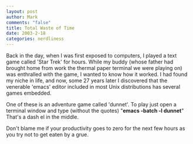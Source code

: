 ```yaml
--- 
layout: post
author: Mark
comments: "false"
title: Total Waste of Time
date: 2003-2-18
categories: nerdliness
---
```

Back in the day, when I was first exposed to computers, I played a text game called 'Star Trek' for hours. While my buddy (whose father had brought home from work the thermal paper terminal we were playing on) was enthralled with the game, I wanted to know how it worked. I had found my niche in life, and now, some 27 years later I discovered that the venerable 'emacs' editor included in most Unix distributions has several games embedded.

One of these is an adventure game called 'dunnet'. To play just open a terminal window and type (without the quotes) "<strong>emacs -batch -l dunnet</strong>" That's a dash el in the middle.

Don't blame me if your productivity goes to zero for the next few hours as you try not to get eaten by a grue.

